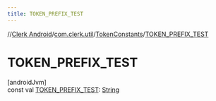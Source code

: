 ```yaml
---
title: TOKEN_PREFIX_TEST
---
```

//[Clerk Android](../../../index.html)/[com.clerk.util](../index.html)/[TokenConstants](index.html)/[TOKEN_PREFIX_TEST](-t-o-k-e-n_-p-r-e-f-i-x_-t-e-s-t.html)



# TOKEN_PREFIX_TEST



[androidJvm]\
const val [TOKEN_PREFIX_TEST](-t-o-k-e-n_-p-r-e-f-i-x_-t-e-s-t.html): [String](https://kotlinlang.org/api/latest/jvm/stdlib/kotlin-stdlib/kotlin/-string/index.html)




